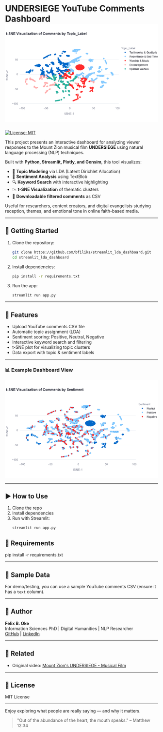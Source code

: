 # UNDERSIEGE YouTube Comments Dashboard ![Dashboard Screenshot](newplot(9).png)
[![License: MIT](https://img.shields.io/badge/License-MIT-yellow.svg)](LICENSE)

This project presents an interactive dashboard for analyzing viewer responses to the Mount Zion musical film **UNDERSIEGE** using natural language processing (NLP) techniques.

Built with **Python, Streamlit, Plotly, and Gensim**, this tool visualizes:

- 🎯 **Topic Modeling** via LDA (Latent Dirichlet Allocation)
- 💬 **Sentiment Analysis** using TextBlob
- 🔍 **Keyword Search** with interactive highlighting
- 📉 **t-SNE Visualization** of thematic clusters
- 📁 **Downloadable filtered comments** as CSV

Useful for researchers, content creators, and digital evangelists studying reception, themes, and emotional tone in online faith-based media.

---

## 🚀 Getting Started

1. Clone the repository:
   ```bash
   git clone https://github.com/bfiliks/streamlit_lda_dashboard.git
   cd streamlit_lda_dashboard
   ```

2. Install dependencies:
   ```bash
   pip install -r requirements.txt
   ```

3. Run the app:
   ```bash
   streamlit run app.py
   ```
---

## 🧠 Features

- Upload YouTube comments CSV file
- Automatic topic assignment (LDA)
- Sentiment scoring: Positive, Neutral, Negative
- Interactive keyword search and filtering
- t-SNE plot for visualizing topic clusters
- Data export with topic & sentiment labels

---

### 📊 Example Dashboard View

![Dashboard Screenshot](newplot(8).png)

---

## ▶️ How to Use

1. Clone the repo
2. Install dependencies
3. Run with Streamlit:
   ```bash
   streamlit run app.py

## 🧰 Requirements
pip install -r requirements.txt

---

## 📎 Sample Data
For demo/testing, you can use a sample YouTube comments CSV (ensure it has a `text` column).

---
## 👤 Author
**Felix B. Oke**  
Information Sciences PhD | Digital Humanities | NLP Researcher  
[GitHub](https://github.com/bfiliks) | [LinkedIn](https://www.linkedin.com/in/felix-oke-60294236/)

---

## 🔗 Related
- Original video: [Mount Zion's UNDERSIEGE - Musical Film](https://www.youtube.com/watch?v=11FQQv81hDw)

---

## 📄 License
MIT License

---

Enjoy exploring what people are really saying — and why it matters.

> "Out of the abundance of the heart, the mouth speaks." – Matthew 12:34